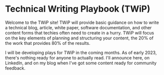 # Technical Writing Playbook (TWiP)

Welcome to the TWiP site! TWiP will provide basic guidance on how to write a technical blog, article, white paper, software documentation, and other content forms that techies often need to create in a hurry. TWiP will focus on the key elements of planning and structuring your content, the 20% of the work that provides 80% of the results.

I will be developing plays for TWiP in the coming months. As of early 2023, there's nothing ready for anyone to actually read. I'll announce here, on LinkedIn, and on my blog when I've got some content ready for community feedback.
